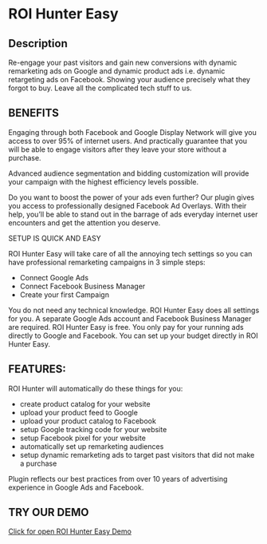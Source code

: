 # ROI Hunter Easy

## Description
Re-engage your past visitors and gain new conversions with dynamic remarketing ads on Google and dynamic product ads i.e. dynamic retargeting ads on Facebook. Showing your audience precisely what they forgot to buy. Leave all the complicated tech stuff to us.
## BENEFITS
Engaging through both Facebook and Google Display Network will give you access to over 95% of internet users. And practically guarantee that you will be able to engage visitors after they leave your store without a purchase.

Advanced audience segmentation and bidding customization will provide your campaign with the highest efficiency levels possible.

Do you want to boost the power of your ads even further? Our plugin gives you access to professionally designed Facebook Ad Overlays. With their help, you’ll be able to stand out in the barrage of ads everyday internet user encounters and get the attention you deserve.

SETUP IS QUICK AND EASY

ROI Hunter Easy will take care of all the annoying tech settings so you can have professional remarketing campaigns in 3 simple steps:

- Connect Google Ads
- Connect Facebook Business Manager
- Create your first Campaign
 
You do not need any technical knowledge. ROI Hunter Easy does all settings for you.
A separate Google Ads account and Facebook Business Manager are required. ROI Hunter Easy is free. You only pay for your running ads directly to Google and Facebook. You can set up your budget directly in ROI Hunter Easy.


## FEATURES:
ROI Hunter will automatically do these things for you:

- create product catalog for your website
- upload your product feed to Google
- upload your product catalog to Facebook
- setup Google tracking code for your website
- setup Facebook pixel for your website
- automatically set up remarketing audiences
- setup dynamic remarketing ads to target past visitors that did not make a purchase

Plugin reflects our best practices from over 10 years of advertising experience in Google Ads and Facebook.

## TRY OUR DEMO
[Click for open ROI Hunter Easy Demo](https://easy.roihunter.com/demo)
